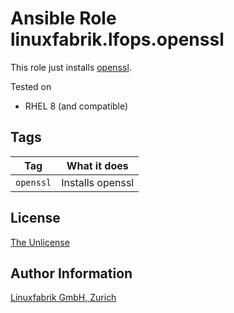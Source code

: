 # Ansible Role linuxfabrik.lfops.openssl

This role just installs [openssl](https://www.openssl.org/).

Tested on

* RHEL 8 (and compatible)


## Tags

| Tag       | What it does     |
| ---       | ------------     |
| `openssl` | Installs openssl |


## License

[The Unlicense](https://unlicense.org/)


## Author Information

[Linuxfabrik GmbH, Zurich](https://www.linuxfabrik.ch)
